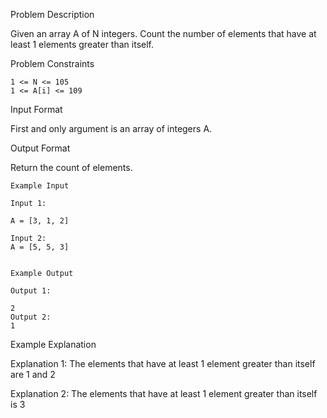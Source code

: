 Problem Description

Given an array A of N integers. Count the number of elements that have at least 1 elements greater than itself.


Problem Constraints

    1 <= N <= 105
    1 <= A[i] <= 109


Input Format

First and only argument is an array of integers A.


Output Format

Return the count of elements.


    Example Input
    
    Input 1:
    
    A = [3, 1, 2]
    
    Input 2:
    A = [5, 5, 3]
    
    
    Example Output
    
    Output 1:
    
    2
    Output 2:
    1


Example Explanation

Explanation 1:
The elements that have at least 1 element greater than itself are 1 and 2

Explanation 2:
The elements that have at least 1 element greater than itself is 3